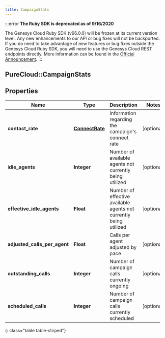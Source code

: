 ```yaml
---
title: CampaignStats
---
```


:::error
**The Ruby SDK is deprecated as of 9/16/2020**

The Genesys Cloud Ruby SDK (v96.0.0) will be frozen at its current version level. Any new enhancements to our API or bug fixes will not be backported. If you do need to take advantage of new features or bug fixes outside the Genesys Cloud Ruby SDK, you will need to use the Genesys Cloud REST endpoints directly. More information can be found in the [Official Announcement](https://developer.mypurecloud.com/forum/t/announcement-genesys-cloud-ruby-sdk-end-of-life/8850).
:::


## PureCloud::CampaignStats

## Properties

|Name | Type | Description | Notes|
|------------ | ------------- | ------------- | -------------|
| **contact_rate** | [**ConnectRate**](ConnectRate.html) | Information regarding the campaign&#39;s connect rate | [optional] |
| **idle_agents** | **Integer** | Number of available agents not currently being utilized | [optional] |
| **effective_idle_agents** | **Float** | Number of effective available agents not currently being utilized | [optional] |
| **adjusted_calls_per_agent** | **Float** | Calls per agent adjusted by pace | [optional] |
| **outstanding_calls** | **Integer** | Number of campaign calls currently ongoing | [optional] |
| **scheduled_calls** | **Integer** | Number of campaign calls currently scheduled | [optional] |
{: class="table table-striped"}


